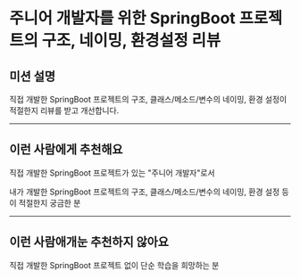 # 주니어 개발자를 위한 SpringBoot 프로젝트의 구조, 네이밍, 환경설정 리뷰


## 미션 설명

직접 개발한 SpringBoot 프로젝트의 구조, 클래스/메소드/변수의 네이밍, 환경 설정이 적절한지 리뷰를 받고 개선합니다.

---

## 이런 사람에게 추천해요

직접 개발한 SpringBoot 프로젝트가 있는 "주니어 개발자"로서

내가 개발한 SpringBoot 프로젝트의 구조, 클래스/메소드/변수의 네이밍, 환경 설정 등이 적절한지 궁금한 분 

---

## 이런 사람애개눈 추천하지 않아요

직접 개발한 SpringBoot 프로젝트 없이 단순 학습을 희망하는 분
